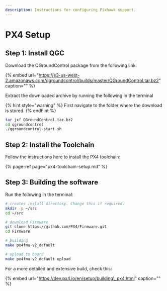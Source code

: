 ```yaml
---
description: Instructions for configuring Pixhawk support.
---
```


# PX4 Setup

## Step 1: Install QGC

Download the QGroundControl package from the following link:

{% embed url="https://s3-us-west-2.amazonaws.com/qgroundcontrol/builds/master/QGroundControl.tar.bz2" caption="" %}

Extract the downloaded archive by running the following in the terminal

{% hint style="warning" %}
First navigate to the folder where the download is stored.
{% endhint %}

```bash
tar jxf QGroundControl.tar.bz2
cd qgroundcontrol
./qgroundcontrol-start.sh
```

## Step 2: Install the Toolchain

Follow the instructions here to install the PX4 toolchain:

{% page-ref page="px4-toolchain-setup.md" %}

## Step 3: Building the software

Run the following in the terminal:

```bash
# creates install directory. Change this if required.
mkdir -p ~/src
cd ~/src

# download Firmware
git clone https://github.com/PX4/Firmware.git
cd Firmware

# building
make px4fmu-v2_default

# upload to board
make px4fmu-v2_default upload
```

For a more detailed and extensive build, check this:

{% embed url="https://dev.px4.io/en/setup/building\_px4.html" caption="" %}

